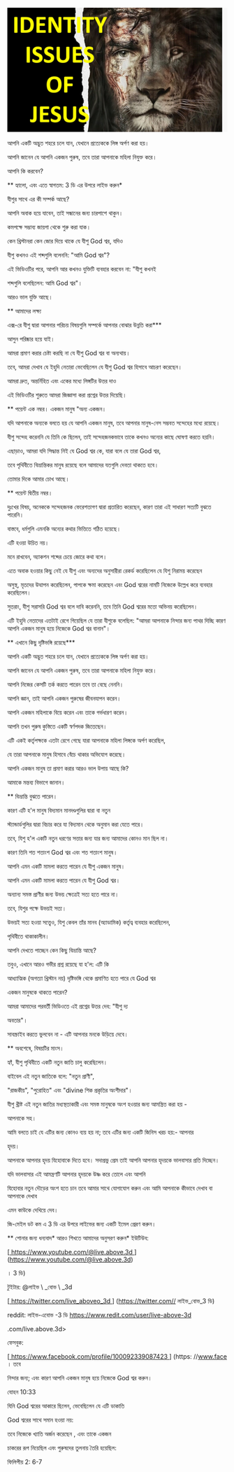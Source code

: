 ![cover photo](../cover.jpg "cover-photo")

আপনি একটি অদ্ভুত শহরে চলে যান, যেখানে প্রত্যেককে লিঙ্গ অর্পণ করা হয়।

আপনি জানেন যে আপনি একজন পুরুষ, তবে তারা আপনাকে মহিলা নিযুক্ত করে।

আপনি কি করবেন?

** হ্যালো, এবং এতে স্বাগতম: 3 ডি এর উপরে লাইভ করুন*

যীশুর সাথে এর কী সম্পর্ক আছে?

আপনি অবাক হয়ে যাবেন, তাই সন্ধানের জন্য চারপাশে থাকুন।

কমপক্ষে সম্ভাব্য জায়গা থেকে শুরু করা যাক।

কেন খ্রিস্টানরা কেন জোর দিয়ে থাকে যে যীশু God শ্বর, যদিও

যীশু কখনও এই শব্দগুলি বলেননি: "আমি God শ্বর"?

এই ভিডিওটির পরে, আপনি আর কখনও যুক্তিটি ব্যবহার করবেন না: "যীশু কখনই

শব্দগুলি বলেছিলেন: আমি God শ্বর"।

আরও ভাল যুক্তি আছে।

** আমাদের লক্ষ্য

এক্স-রে যীশু দ্বারা আপনার পরিচয় বিষয়গুলি সম্পর্কে আপনার বোঝার উন্নতি করা***

আসুন পরিষ্কার হয়ে যাই।

আমরা প্রমাণ করার চেষ্টা করছি না যে যীশু God শ্বর বা অন্যথায়।

তবে, আমরা দেখাব যে ইহুদি নেতারা ভেবেছিলেন যে যীশু God শ্বর হিসাবে আচরণ করেছেন।

আমরা দ্রুত, অন্তর্নিহিত এবং একের মধ্যে লিঙ্গটির উত্তর দাও

এই ভিডিওটির শুরুতে আমরা জিজ্ঞাসা করা প্রশ্নের উত্তর দিয়েছি।

** পয়েন্ট এক নম্বর। একজন মানুষ "অন্য একজন।

যদি আপনাকে অন্যকে বলতে হয় যে আপনি একজন মানুষ, তবে আপনার মানুষ-নেস সম্ভবত সন্দেহের মধ্যে রয়েছে।

যীশু সন্দেহ করেননি যে তিনি কে ছিলেন, তাই সন্দেহজনকভাবে তাকে কখনও অন্যের কাছে ঘোষণা করতে হয়নি।

এছাড়াও, আমরা যদি সিদ্ধান্ত নিই যে God শ্বর কে, যারা বলে যে তারা God শ্বর,

তবে পৃথিবীতে বিভ্রান্তিকর মানুষ রয়েছে বলে আমাদের যতগুলি দেবতা থাকতে হবে।

তোমার দিকে আমার চোখ আছে।

** পয়েন্ট দ্বিতীয় নম্বর।

দুঃখের বিষয়, অনেককে সন্দেহজনক ফেরেশতাগণ দ্বারা প্রতারিত করেছেন, কারণ তারা এই সাধারণ সত্যটি বুঝতে পারেনি।

বাস্তবে, ধর্মগুলি এমনকি অন্যের কথার ভিত্তিতে গঠিত হয়েছে।

এটি হওয়া উচিত নয়।

মনে রাখবেন, অ্যাকশন শব্দের চেয়ে জোরে কথা বলে।

এতে অবাক হওয়ার কিছু নেই যে যীশু এবং অন্যদের অনুসারীরা রেকর্ড করেছিলেন যে যিশু নিরাময় করেছেন

অসুস্থ, মৃতদের উত্থাপন করেছিলেন, পাপকে ক্ষমা করেছেন এবং God শ্বরের নামটি নিজেকে উল্লেখ করে ব্যবহার করেছিলেন।

সুতরাং, যীশু সরাসরি God শ্বর বলে দাবি করেননি, তবে তিনি God শ্বরের মতো অভিনয় করেছিলেন।

এটি ইহুদি নেতাদের এতটাই রেগে গিয়েছিল যে তারা যীশুকে বলেছিল: "আমরা আপনাকে নিন্দার জন্য পাথর দিচ্ছি কারণ আপনি একজন মানুষ হয়ে নিজেকে God শ্বর বানান"।

** এখানে কিছু দৃষ্টিভঙ্গি রয়েছে***

আপনি একটি অদ্ভুত শহরে চলে যান, যেখানে প্রত্যেককে লিঙ্গ অর্পণ করা হয়।

আপনি জানেন যে আপনি একজন পুরুষ, তবে তারা আপনাকে মহিলা নিযুক্ত করে।

আপনি নিজের কেসটি তর্ক করতে পারেন তবে তা বেছে নেননি।

আপনি জ্ঞান, তাই আপনি একজন পুরুষের জীবনযাপন করেন।

আপনি একজন মহিলাকে বিয়ে করেন এবং তাকে গর্ভধারণ করেন।

আপনি তখন পুরুষ কুস্তিতে একটি স্বর্ণপদক জিতেছেন।

এটি একই কর্তৃপক্ষকে এতটা রেগে গেছে যারা আপনাকে মহিলা লিঙ্গকে অর্পণ করেছিল,

যে তারা আপনাকে মানুষ হিসাবে বেঁচে থাকার অভিযোগ করেছে।

আপনি একজন মানুষ তা প্রমাণ করার আরও ভাল উপায় আছে কি?

আমাকে মন্তব্য বিভাগে জানান।

** বিভ্রান্তি বুঝতে পারেন।

কারণ এটি হ'ল মানুষ বিদ্যমান মানদণ্ডগুলির দ্বারা বা নতুন

স্ট্যান্ডার্ডগুলির দ্বারা বিচার করে যা বিদ্যমান থেকে অনুমান করা যেতে পারে।

তবে, যিশু হ'ল একটি নতুন ধরণের সত্তার জন্য যার জন্য আমাদের কোনও মান ছিল না।

কারণ তিনি শত শতাংশ God শ্বর এবং শত শতাংশ মানুষ।

আপনি এমন একটি মামলা করতে পারেন যে যীশু একজন মানুষ।

আপনি এমন একটি মামলা করতে পারেন যে যীশু God শ্বর।

অন্যান্য সমস্ত প্রাণীর জন্য উভয় ক্ষেত্রেই সত্য হতে পারে না।

তবে, যিশুর পক্ষে উভয়ই সত্য।

উভয়ই সত্য হওয়া সত্ত্বেও, যিশু কেবল তাঁর মানব (অ্যাডামিক) কর্তৃত্ব ব্যবহার করেছিলেন,

পৃথিবীতে থাকাকালীন।

আপনি দেখতে পাচ্ছেন কেন কিছু বিভ্রান্তি আছে?

তবুও, এখানে আরও গভীর প্রশ্ন রয়েছে যা হ'ল: এটি কি

আধ্যাত্মিক (অগত্যা খ্রিস্টান নয়) দৃষ্টিভঙ্গি থেকে প্রমাণিত হতে পারে যে God শ্বর

একজন মানুষকে থাকতে পারেন?

আমরা আমাদের পরবর্তী ভিডিওতে এই প্রশ্নের উত্তর দেব: "যীশু দ্য

অবতার"।

সাবস্ক্রাইব করতে ভুলবেন না - এটি আপনার মনকে উড়িয়ে দেবে।

** অবশেষে, বিষয়টির মাংস।

হ্যাঁ, যীশু পৃথিবীতে একটি নতুন জাতি চালু করেছিলেন।

বাইবেল এই নতুন জাতিকে বলে: "নতুন প্রাণী",

"রাজকীয়", "পুরোহিত" এবং "divine শিক প্রকৃতির অংশীদার"।

যীশু খ্রীষ্ট এই নতুন জাতির মধ্যস্থতাকারী এবং সমস্ত মানুষকে অংশ হওয়ার জন্য আমন্ত্রিত করা হয় -

আপনাকে সহ।

আমি বলতে চাই যে এটির জন্য কোনও ব্যয় হয় না; তবে এটির জন্য একটি জিনিস খরচ হয়:- আপনার

হৃদয়।

আপনাকে আপনার হৃদয় যিহোবাকে দিতে হবে। সদাপ্রভু প্রেম তাই আপনি আপনার হৃদয়কে ভালবাসার প্রতি দিচ্ছেন।

যদি ভালবাসার এই আমন্ত্রণটি আপনার হৃদয়কে উষ্ণ করে তোলে এবং আপনি

যিহোবার নতুন দৌড়ের অংশ হতে চান তবে আমার সাথে যোগাযোগ করুন এবং আমি আপনাকে কীভাবে দেখাব বা আপনাকে দেখাব

এমন কাউকে দেখিয়ে দেব।

জি-মেইল ডট কম এ 3 ডি এর উপরে লাইভের জন্য একটি ইমেল প্রেরণ করুন।

** শোনার জন্য ধন্যবাদ* আরও শিখতে আমাদের অনুসরণ করুন* ইউটিউব:

[<u> https://www.youtube.com/@live.above.3d </u>] (https://www.youtube.com/@live.above.3d)

। 3 ডি)

টুইটার: @লাইভ \ _বোভ \ _3d

[<u> https://twitter.com/live_aboveo_3d </u>] (https://twitter.com// লাইভ_বোভ_3 ডি)

reddit: লাইভ-এবোভ -3 ডি <https://www.redit.com/user/live-above-3d>

.com/live.above.3d>

ফেসবুক:

[<u> https://www.facebook.com/profile/100092339087423 </u>] (https: //www.face । তবে

নিন্দার জন্য; এবং কারণ আপনি একজন মানুষ হয়ে নিজেকে God শ্বর করুন।

যোহন 10:33

যিনি God শ্বরের আকারে ছিলেন, ভেবেছিলেন যে এটি ডাকাতি

God শ্বরের সাথে সমান হওয়া নয়:

তবে নিজেকে খ্যাতি অর্জন করেছেন , এবং তাকে একজন

চাকরের রূপ নিয়েছিল এবং পুরুষদের তুলনায় তৈরি হয়েছিল:

ফিলিপীয় 2: 6-7
